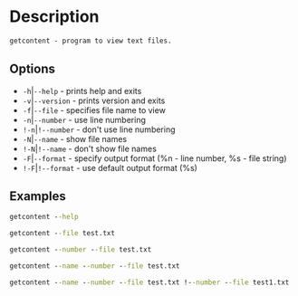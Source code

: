 # Description

```bat
getcontent - program to view text files.
```


## Options

- `-h`|`--help` - prints help and exits
- `-v`|`--version` - prints version and exits
- `-f`|`--file` - specifies file name to view
- `-n`|`--number` - use line numbering
- `!-n`|`!--number` - don't use line numbering
- `-N`|`--name` - show file names
- `!-N`|`!--name` - don't show file names
- `-F`|`--format` - specify output format (%n - line number, %s - file string)
- `!-F`|`!--format` - use default output format (%s)

## Examples

```bat
getcontent --help
```

```bat
getcontent --file test.txt
```

```bat
getcontent --number --file test.txt
```

```bat
getcontent --name --number --file test.txt
```

```bat
getcontent --name --number --file test.txt !--number --file test1.txt
```
